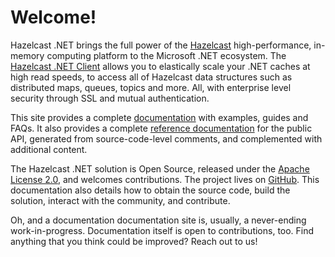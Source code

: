 # Welcome!

Hazelcast .NET brings the full power of the [Hazelcast](https://hazelcast.com) high-performance, in-memory computing platform to the Microsoft .NET ecosystem. The 
[Hazelcast .NET Client](https://hazelcast.org/imdg/clients-languages/dotnet/) allows you to elastically scale your .NET caches at high read speeds, to access all of Hazelcast data structures such as distributed maps, queues, topics and more. All, with enterprise level security through SSL and mutual authentication.

This site provides a complete [documentation](doc-index.md) with examples, guides and FAQs. It also provides a complete [reference documentation](api-index.md) for the public API, generated from source-code-level comments, and complemented with additional content.

The Hazelcast .NET solution is Open Source, released under the [Apache License 2.0](https://www.apache.org/licenses/LICENSE-2.0), and welcomes contributions. The project lives on [GitHub](https://github.com/hazelcast/hazelcast-csharp-client). This documentation also details how to obtain the source code, build the solution, interact with the community, and contribute. 

Oh, and a documentation documentation site is, usually, a never-ending work-in-progress. Documentation itself is open to contributions, too. Find anything that you think could be improved? Reach out to us!